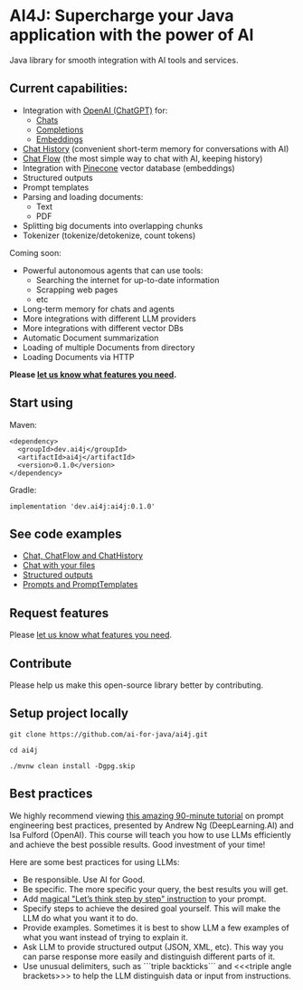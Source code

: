 # AI4J: Supercharge your Java application with the power of AI

Java library for smooth integration with AI tools and services.

## Current capabilities:
- Integration with [OpenAI (ChatGPT)](https://platform.openai.com/docs/introduction) for:
  - [Chats](https://platform.openai.com/docs/guides/chat)
  - [Completions](https://platform.openai.com/docs/guides/completion)
  - [Embeddings](https://platform.openai.com/docs/guides/embeddings)
- [Chat History](https://github.com/ai-for-java/ai4j/blob/master/examples/src/main/java/ChatExamples.java) (convenient short-term memory for conversations with AI)
- [Chat Flow](https://github.com/ai-for-java/ai4j/blob/master/examples/src/main/java/ChatExamples.java) (the most simple way to chat with AI, keeping history)
- Integration with [Pinecone](https://docs.pinecone.io/docs/overview) vector database (embeddings)
- Structured outputs
- Prompt templates
- Parsing and loading documents:
  - Text
  - PDF
- Splitting big documents into overlapping chunks
- Tokenizer (tokenize/detokenize, count tokens)

Coming soon:
- Powerful autonomous agents that can use tools:
  - Searching the internet for up-to-date information
  - Scrapping web pages
  - etc
- Long-term memory for chats and agents
- More integrations with different LLM providers
- More integrations with different vector DBs
- Automatic Document summarization
- Loading of multiple Documents from directory
- Loading Documents via HTTP

**Please [let us know what features you need](https://github.com/ai-for-java/ai4j/issues/new).**

## Start using
Maven:
```
<dependency>
  <groupId>dev.ai4j</groupId>
  <artifactId>ai4j</artifactId>
  <version>0.1.0</version>
</dependency>
```

Gradle:
```
implementation 'dev.ai4j:ai4j:0.1.0'
```

## See code examples
- [Chat, ChatFlow and ChatHistory](https://github.com/ai-for-java/ai4j/blob/master/examples/src/main/java/ChatExamples.java)
- [Chat with your files](https://github.com/ai-for-java/ai4j/blob/master/examples/src/main/java/PdfFileOpenAiPineconeExample.java)
- [Structured outputs](https://github.com/ai-for-java/ai4j/blob/master/examples/src/main/java/StructuredOutputExamples.java)
- [Prompts and PromptTemplates](https://github.com/ai-for-java/ai4j/blob/master/examples/src/main/java/PromptTemplateExamples.java)

## Request features
Please [let us know what features you need](https://github.com/ai-for-java/ai4j/issues/new). 

## Contribute
Please help us make this open-source library better by contributing.

## Setup project locally
```
git clone https://github.com/ai-for-java/ai4j.git

cd ai4j

./mvnw clean install -Dgpg.skip
```

## Best practices
We highly recommend viewing [this amazing 90-minute tutorial](https://www.deeplearning.ai/short-courses/chatgpt-prompt-engineering-for-developers/) on prompt engineering best practices, presented by Andrew Ng (DeepLearning.AI) and Isa Fulford (OpenAI).
This course will teach you how to use LLMs efficiently and achieve the best possible results. Good investment of your time!

Here are some best practices for using LLMs:
- Be responsible. Use AI for Good.
- Be specific. The more specific your query, the best results you will get.
- Add [magical "Let’s think step by step" instruction](https://arxiv.org/pdf/2205.11916.pdf) to your prompt.
- Specify steps to achieve the desired goal yourself. This will make the LLM do what you want it to do.
- Provide examples. Sometimes it is best to show LLM a few examples of what you want instead of trying to explain it.
- Ask LLM to provide structured output (JSON, XML, etc). This way you can parse response more easily and distinguish different parts of it.
- Use unusual delimiters, such as \```triple backticks``` and \<<<triple angle brackets\>>> to help the LLM distinguish data or input from instructions.
